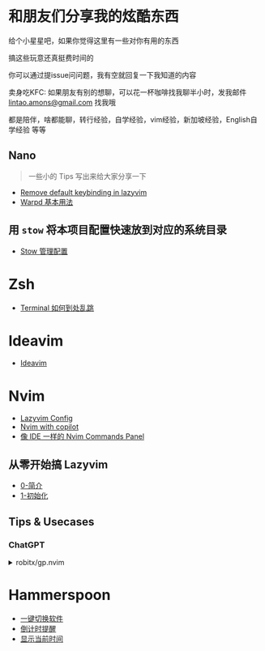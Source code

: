 # 和朋友们分享我的炫酷东西

给个小星星吧，如果你觉得这里有一些对你有用的东西

搞这些玩意还真挺费时间的

你可以通过提issue问问题，我有空就回复一下我知道的内容

卖身吃KFC: 如果朋友有别的想聊，可以花一杯咖啡找我聊半小时，发我邮件 lintao.amons@gmail.com 找我哦

都是陪伴，啥都能聊，转行经验，自学经验，vim经验，新加坡经验，English自学经验 等等

## Nano
> 一些小的 Tips 写出来给大家分享一下

- [Remove default keybinding in lazyvim](./nano/remove-default-keybinding-in-lazyvim.md)
- [Warpd 基本用法](./nano/warpd.md)

## 用 `stow` 将本项目配置快速放到对应的系统目录

- [Stow 管理配置](https://www.bilibili.com/video/BV18u41167xT/)

# Zsh

- [Terminal 如何到处乱跳](https://www.bilibili.com/video/BV1SL411977V/?share_source=copy_web&vd_source=b47bb912e09be24910f4ffaad92dba1b)

# Ideavim

- [Ideavim](https://www.bilibili.com/video/BV115411X7i4/?share_source=copy_web&vd_source=b47bb912e09be24910f4ffaad92dba1b)


# Nvim

- [Lazyvim Config](https://github.com/LintaoAmons/CoolStuffes/tree/main/lazyvim/.config/nvim)
- [Nvim with copilot](https://www.bilibili.com/video/BV1eL41187cw/)
- [像 IDE 一样的 Nvim Commands Panel](https://www.bilibili.com/video/BV1rm4y187oP)

## 从零开始搞 Lazyvim

- [0-简介](https://www.bilibili.com/video/BV1fz4y1s7pF/?vd_source=639d5b733ab07affadbfaaaf718f8b2a)
- [1-初始化](https://www.bilibili.com/video/BV1Fx4y19754/?vd_source=639d5b733ab07affadbfaaaf718f8b2a)

## Tips & Usecases

### ChatGPT
<details>
<summary>robitx/gp.nvim</summary>

![show](https://github.com/LintaoAmons/CoolStuffes/assets/95092244/5eff1989-5e5f-4884-88f0-5d61e4c1b1ca)

</details>

# Hammerspoon

- [一键切换软件](https://www.bilibili.com/video/BV1nx4y1d7yD)
- [倒计时提醒](https://www.bilibili.com/video/BV1jM411g71R/)
- [显示当前时间](https://www.bilibili.com/video/BV1fF411j7Lf)
